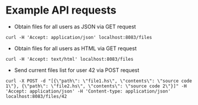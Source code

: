 # Example API requests 

* Obtain files for all users as JSON via GET request
  
```
curl -H 'Accept: application/json' localhost:8083/files
```

* Obtain files for all users as HTML via GET request
  
```
curl -H 'Accept: text/html' localhost:8083/files
```

* Send current files list for user 42 via POST request 

```
curl -X POST -d "[{\"path\": \"file1.hs\", \"contents\": \"source code 1\"}, {\"path\": \"file2.hs\", \"contents\": \"source code 2\"}]" -H 'Accept: application/json' -H 'Content-type: application/json' localhost:8083/files/42
```